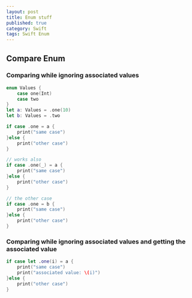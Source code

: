```yaml
---
layout: post
title: Enum stuff
published: true
category: Swift
tags: Swift Enum 
---
```


## Compare Enum

### Comparing while ignoring associated values

```swift
enum Values {
    case one(Int)
    case two
}
let a: Values = .one(10)
let b: Values = .two
```

```swift
if case .one = a {
    print("same case")
}else {
    print("other case")
}

// works also
if case .one(_) = a {
    print("same case")
}else {
    print("other case")
}

// the other case
if case .one = b {
    print("same case")
}else {
    print("other case")
}
```


### Comparing while ignoring associated values and getting the associated value

```swift
if case let .one(i) = a {
    print("same case")
    print("associated value: \(i)")
}else {
    print("other case")
}
```




